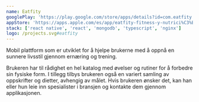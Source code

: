 ```yaml
---
name: Eatfity
googlePlay: 'https://play.google.com/store/apps/details?id=com.eatfity'
appStore: 'https://apps.apple.com/es/app/eatfity-fitness-y-nutrici%C3%B3n/id6450825366'
stack: ['react native', 'react', 'mongodb', 'typescript', 'nginx']
logo: /projects.svg#eatfity
---
```


Mobil plattform som er utviklet for å hjelpe brukerne med å oppnå en sunnere livsstil
gjennom ernæring og trening.

Brukeren har til rådighet en hel katalog med øvelser og rutiner for å forbedre sin
fysiske form. I tillegg tilbys brukeren også en variert samling av oppskrifter og
dietter, avhengig av målet. Hvis brukeren ønsker det, kan han eller hun leie inn
spesialister i bransjen og kontakte dem gjennom applikasjonen.
